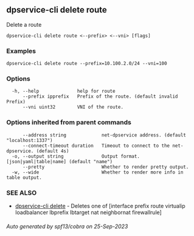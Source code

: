 ## dpservice-cli delete route

Delete a route

```
dpservice-cli delete route <--prefix> <--vni> [flags]
```

### Examples

```
dpservice-cli delete route --prefix=10.100.2.0/24 --vni=100
```

### Options

```
  -h, --help              help for route
      --prefix ipprefix   Prefix of the route. (default invalid Prefix)
      --vni uint32        VNI of the route.
```

### Options inherited from parent commands

```
      --address string             net-dpservice address. (default "localhost:1337")
      --connect-timeout duration   Timeout to connect to the net-dpservice. (default 4s)
  -o, --output string              Output format. [json|yaml|table|name] (default "name")
      --pretty                     Whether to render pretty output.
  -w, --wide                       Whether to render more info in table output.
```

### SEE ALSO

* [dpservice-cli delete](dpservice-cli_delete.md)	 - Deletes one of [interface prefix route virtualip loadbalancer lbprefix lbtarget nat neighbornat firewallrule]

###### Auto generated by spf13/cobra on 25-Sep-2023
